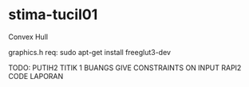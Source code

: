# stima-tucil01
Convex Hull

graphics.h req: sudo apt-get install freeglut3-dev

TODO:
PUTIH2 TITIK 1 BUANGS
GIVE CONSTRAINTS ON INPUT
RAPI2 CODE
LAPORAN
